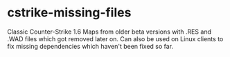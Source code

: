# cstrike-missing-files
Classic Counter-Strike 1.6 Maps from older beta versions with .RES and .WAD files which got removed later on. Can also be used on Linux clients to fix missing dependencies which haven't been fixed so far.
